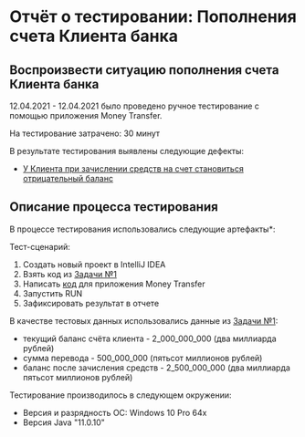 # Отчёт о тестировании: Пополнения счета Клиента банка

## Воспроизвести ситуацию пополнения счета Клиента банка

12.04.2021 - 12.04.2021 было проведено ручное тестирование с помощью приложения Money Transfer.

На тестирование затрачено: 30 минут

В результате тестирования выявлены следующие дефекты:
* [У Клиента при зачислении средств на счет становиться отрицательный баланс](https://github.com/EvgeniaRodi/Money-Transfer/issues/1)


## Описание процесса тестирования

В процессе тестирования использовались следующие артефакты*:

Тест-сценарий:

1. Создать новый проект в IntelliJ IDEA
2.  Взять код из [Задачи №1](https://github.com/netology-code/javaqa-homeworks/tree/master/programming)
3. Написать [код](https://github.com/EvgeniaRodi/Money-Transfer/blob/master/src/Main.java) для приложения Money Transfer
4. Запустить RUN
5. Зафиксировать результат в отчете


В качестве тестовых данных использовались данные из [Задачи №1](https://github.com/netology-code/javaqa-homeworks/tree/master/programming):
* текущий баланс счёта клиента - 2_000_000_000 (два миллиарда рублей)
* сумма перевода - 500_000_000 (пятьсот миллионов рублей)
* баланс после зачисления средств - 2_500_000_000 (два миллиарда пятьсот миллионов рублей)

Тестирование производилось в следующем окружении:
* Версия и разрядность ОС: Windows 10 Pro 64x
* Версия Java "11.0.10"

